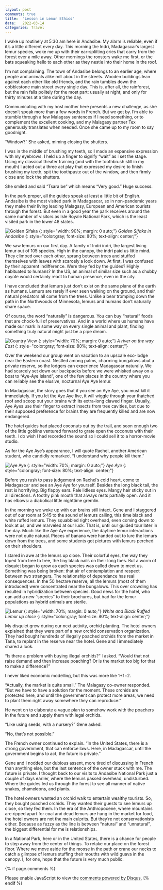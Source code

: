 ```yaml
---
layout: post
comments: true
title:  "Lesson in Lemur Ethics"
date:   2022-03-14
categories: Travel
---
```

I wake up routinely at 5:30 am here in Andasibe. My alarm is reliable, even if it’s a little different every day. This morning the Indri, Madagascar’s largest lemur species, woke me up with their ear-splitting cries that carry from the forest over a mile away. Other mornings the roosters wake me first, or the bats squeaking hello to each other as they nestle into their home in the roof.

I’m not complaining. The town of Andasibe belongs to an earlier age, where people and animals alike mill about in the streets. Wooden buildings lean against each other like old friends, and the rain tumbles down the cobblestone main street every single day. This is, after all, the rainforest, but the rain falls politely for the most part: usually at night, and only for thirty minutes at a time during the day.

Communicating with my host mother here presents a new challenge, as she doesn’t speak more than a few words in French. But we get by. I’m able to stumble through a few Malagasy sentences if I need something, or to complement the excellent cooking, and my Malagasy partner Tex generously translates when needed. Once she came up to my room to say goodnight.

“Window?” She asked, miming closing the shutters.

I was in the middle of brushing my teeth, so I made an expansive expression with my eyebrows. I held up a finger to signify “wait” as I set the stage. Using my classical theater training (and with the toothbrush still in my mouth) I acted out a three act play that expressed my desire to finish brushing my teeth, spit the toothpaste out of the window, and then firmly close and lock the shutters.

She smiled and said “Tsara be” which means “Very good.” Huge success. 

In the park proper, all the guides speak at least a little bit of English. Andasibe is the most visited park in Madagascar, so in non-pandemic years they make their living leading Malagasy, European and American tourists through the forest. But even in a good year the park receives around the same number of visitors as Isle Royale National Park, which is the least visited park in the lower 48 states.

![Golden Sifaka](/assets/goldensifaka.jpg)
{: style="width: 90%; margin: 0 auto;"}
*Golden Sifaka in Andasibe*
{: style="color:gray; font-size: 80%; text-align: center;"}

We saw lemurs on our first day. A family of Indri indri, the largest living lemur out of 105 species. High in the canopy, the indri paid us little mind. They climbed over each other, sprang between trees and stuffed themselves with leaves with scarcely a look down. At first, I was confused by their apparent indifference. Were they fed by the guides? Highly habituated to humans? In the US, an animal of similar size such as a chubby coyote would certainly react to human presence, even in the city. 

I have concluded that lemurs just don’t exist on the same plane of the earth as humans. Lemurs are rarely if ever seen walking on the ground, and their natural predators all come from the trees. Unlike a bear tromping down the path in the Northwoods of Minnesota, lemurs and humans don’t naturally share space. 

Of course, the word “naturally” is dangerous. You can buy “natural” foods that are chock-full of preservatives. And in a world where us humans have made our mark in some way on every single animal and plant, finding something truly natural might just be a pipe dream. 

![Country View](/assets/riverview.jpg)
{: style="width: 70%; margin: 0 auto;"}
*A river on the way East*
{: style="color:gray; font-size: 80%; text-align: center;"}

Over the weekend our group went on vacation to an upscale eco-lodge near the Eastern coast. Nestled among palms, charming bungalows abut a private reserve, so the lodgers can experience Madagascar naturally. We had scarcely set down our backpacks before we were whisked away on a boat to “Aye-Aye Island”, one of the few places in the country where you can reliably see the elusive, nocturnal Aye Aye lemur.

In Madagascar, the story goes that if you see an Aye Aye, you must kill it immediately. If you let the Aye Aye live, it will wiggle through your thatched roof and scoop out your brains with its extra-long clawed finger. Usually, Aye Ayes use their finger to extract insects from tree cavities, but due to their supposed preference for brains they are frequently killed and are now endangered. 

The hotel guides had placed coconuts out by the trail, and soon enough two of the little goblins ventured forward to grate open the coconuts with their teeth. I do wish I had recorded the sound so I could sell it to a horror-movie studio. 

As for the Aye Aye’s appearance, I will quote Rachel, another American student, who candidly remarked, “I understand why people kill them.”

![Aye Aye](/assets/ayeaye.jpg)
{: style="width: 70%; margin: 0 auto;"}
*Aye Aye*
{: style="color:gray; font-size: 80%; text-align: center;"}

Before you rush to pass judgement on Rachel’s cold heart, come to Madagascar and see an Aye Aye for yourself. Besides the long black tail, the rest is horrifying. Big flappy ears. Pale lidless eyes. Mangy hair sticky out in all directions. A toothy pink mouth that always rests partially open. And it has elbows: a diabolical little nighttime gremlin.

In the morning we woke up with our brains still intact. Gene and I staggered out of our room at 5:45 to the sound of lemurs calling, this time black and white ruffed lemurs. They squabbled right overhead, even coming down to look at us, and we marveled at our luck. That is, until our guided tour later in the day. Much like the Aye Aye experience, the daytime lemur interactions were not quite natural. Pieces of banana were handed out to lure the lemurs down from the trees, and some students got pictures with lemurs perched on their shoulders. 

I stared in awe at the lemurs up close. Their colorful eyes, the way they loped from tree to tree, the tiny black nails on their long toes. But a worm of disquiet began to grow as each species was called down to meet us. Something was being broken: that air of contemplation and respect between two strangers. The relationship of dependance has real consequences. In the 50 hectare reserve, all the lemurs (most of them introduced) were concentrated near the bungalows. This over crowding has resulted in hybridization between species. Good news for the hotel, who can add a new “species” to their brochures, but bad for the lemur populations as hybrid animals are sterile.

![Lemur](/assets/closelemur.jpg)
{: style="width: 70%; margin: 0 auto;"}
*White and Black Ruffed Lemur up close*
{: style="color:gray; font-size: 80%; text-align: center;"}

My disquiet grew during our next activity, orchid planting. The hotel owners explained that they were part of a new orchid conservation organization. They had bought hundreds of illegally poached orchids from the market in Tana, to replant in the reserve near the hotel. Gene and I immediately shared a look.

“Is there a problem with buying illegal orchids?” I asked. “Would that not raise demand and then increase poaching? Or is the market too big for that to make a difference?”

I never liked economic modelling, but this was more like 1+1=2. 

“Actually, the market is quite small,” The Malagasy co-owner responded. “But we have to have a solution for the moment. These orchids are protected here, and until the government can protect more areas, we need to plant them right away somewhere they can reproduce.”

He went on to elaborate a vague plan to somehow work with the poachers in the future and supply them with legal orchids.

“Like using seeds, with a nursery?” Gene asked.

“No, that’s not possible.”

The French owner continued to explain. “In the United States, there is a strong government, that can enforce laws. Here, in Madagascar, until the government begins to act, the future is private.”

Gene and I nodded our dubious assent, more tired of discussing in French than anything else, but the last sentence of the owner stuck with me. The future is private. I thought back to our visits to Andasibe National Park just a couple of days earlier, where the lemurs passed overhead, undisturbed. Where the guides led us through the forest to see all manner of native snakes, chameleons, and plants. 

The hotel owners wanted an orchid walk to entertain wealthy tourists. So, they bought poached orchids. They wanted their guests to see lemurs up close, so they fed them. In the era of the Anthropocene, where mountains are ripped apart for coal and dead lemurs are hung in the market for food, the hotel owners are not the main culprits. But they’re not conservationists either. Because as fuzzy as the line is between “natural” and “unnatural”, the biggest differential for me is relationships. 

In a National Park, here or in the United States, there is a chance for people to step away from the center of things. To retake our place on the forest floor. Where we move aside for the moose in the path or crane our necks to catch a glimpse of lemurs stuffing their mouths with wild guava in the canopy. I, for one, hope that the future is very much public.


{% if page.comments %}
<div id="disqus_thread"></div>
<script>
    /**
    *  RECOMMENDED CONFIGURATION VARIABLES: EDIT AND UNCOMMENT THE SECTION BELOW TO INSERT DYNAMIC VALUES FROM YOUR PLATFORM OR CMS.
    *  LEARN WHY DEFINING THESE VARIABLES IS IMPORTANT: https://disqus.com/admin/universalcode/#configuration-variables    */
    /*
    var disqus_config = function () {
    this.page.url = 'https://www.hughgabriel.com/Travel/2022/03/14/Lesson-in-Lemur-Ethics.html';  // Replace PAGE_URL with your page's canonical URL variable
    this.page.identifier = '/Travel/2022/03/14/Lesson-in-Lemur-Ethics.html'; // Replace PAGE_IDENTIFIER with your page's unique identifier variable
    };
    */
    (function() { // DON'T EDIT BELOW THIS LINE
    var d = document, s = d.createElement('script');
    s.src = 'https://hughsblog-1.disqus.com/embed.js';
    s.setAttribute('data-timestamp', +new Date());
    (d.head || d.body).appendChild(s);
    })();
</script>
<noscript>Please enable JavaScript to view the <a href="https://disqus.com/?ref_noscript">comments powered by Disqus.</a></noscript>
{% endif %}
